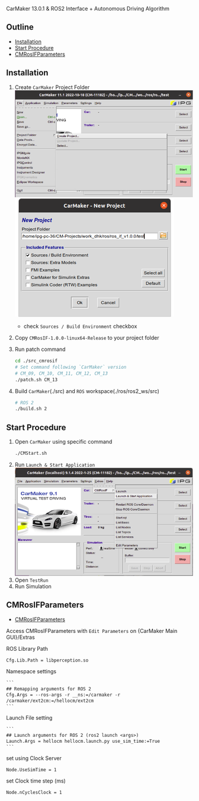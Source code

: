 
CarMaker 13.0.1 & ROS2 Interface + Autonomous Driving Algorithm



## Outline

- [Installation](#installation)
- [Start Procedure](#Start-Procedure)
- [CMRosIFParameters](#CMRosIFParameters)


## Installation

1. Create `CarMaker` Project Folder
![Alt text](/doc/pic/create_project_folder.png)
![Alt text](/doc/pic/create_project_folder2.png)
    - check `Sources / Build Environment` checkbox
2. Copy `CMRosIF-1.0.0-linux64-Release` to your project folder
3. Run patch command
    ```bash
    cd ./src_cmrosif
    # Set command following `CarMaker` version
    # CM_09, CM_10, CM_11, CM_12, CM_13
    ./patch.sh CM_13
    ```
4. Build `CarMaker`(./src) and `ROS` workspace(./ros/ros2_ws/src)

    ```bash
    # ROS 2
    ./build.sh 2
    ```

## Start Procedure

1. Open `CarMaker` using specific command
    ```bash
    ./CMStart.sh
    ```
2. Run `Launch & Start Application`
![Alt text](/doc/pic/launch_&_start_application.png)
3. Open `TestRun`
4. Run Simulation

## CMRosIFParameters
- [CMRosIFParameters](Data/Config/CMRosIFParameters)

Access CMRosIFParameters with `Edit Parameters` on {CarMaker Main GUI}/Extras

ROS Library Path
```
Cfg.Lib.Path = libperception.so
```

Namespace settings

    ```
    ## Remapping arguments for ROS 2
    Cfg.Args = --ros-args -r __ns:=/carmaker -r /carmaker/ext2cm:=/hellocm/ext2cm
    ```

Launch File setting

    ```
    ## Launch arguments for ROS 2 (ros2 launch <args>)
    Launch.Args = hellocm hellocm.launch.py use_sim_time:=True
    ```

set using Clock Server
```
Node.UseSimTime = 1
```

set Clock time step (ms)
```
Node.nCyclesClock = 1
```